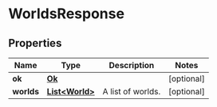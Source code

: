 
# WorldsResponse

## Properties
Name | Type | Description | Notes
------------ | ------------- | ------------- | -------------
**ok** | [**Ok**](Ok.md) |  |  [optional]
**worlds** | [**List&lt;World&gt;**](World.md) | A list of worlds. |  [optional]



